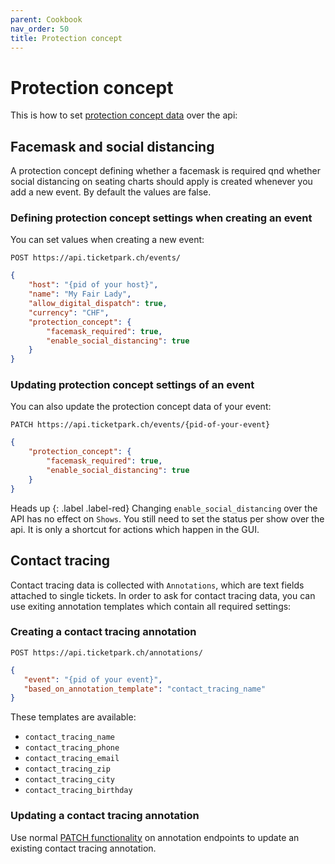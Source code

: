 ```yaml
---
parent: Cookbook
nav_order: 50
title: Protection concept
---
```

# Protection concept

This is how to set [protection concept data](https://headwayapp.co/ticketpark-changelog/schutzkonzept-einfach-selbst-definieren-169591) over the api:


## Facemask and social distancing

A protection concept defining whether a facemask is required qnd whether social distancing on seating charts should apply
is created whenever you add a new event. By default the values are false. 


### Defining protection concept settings when creating an event

You can set values when creating a new event:

```
POST https://api.ticketpark.ch/events/
```

```json
{
	"host": "{pid of your host}",
	"name": "My Fair Lady",
	"allow_digital_dispatch": true,
	"currency": "CHF",
	"protection_concept": {
		"facemask_required": true,
		"enable_social_distancing": true
	}
}
```

### Updating protection concept settings of an event

You can also update the protection concept data of your event:

```
PATCH https://api.ticketpark.ch/events/{pid-of-your-event}
```

```json
{
	"protection_concept": {
		"facemask_required": true,
		"enable_social_distancing": true
	}
}
```


Heads up
{: .label .label-red}
Changing `enable_social_distancing` over the API has no effect on `Shows`. You still need to set the status per show
over the api. It is only a shortcut for actions which happen in the GUI.


## Contact tracing

Contact tracing data is collected with `Annotations`, which are text fields attached to single tickets.
In order to ask for contact tracing data, you can use exiting annotation templates which contain all required settings:

### Creating a contact tracing annotation

 ```
 POST https://api.ticketpark.ch/annotations/
 ```
 
 ```json
 {
 	"event": "{pid of your event}",
 	"based_on_annotation_template": "contact_tracing_name"
 }
 ```


These templates are available:

* `contact_tracing_name`
* `contact_tracing_phone`
* `contact_tracing_email`
* `contact_tracing_zip`
* `contact_tracing_city`
* `contact_tracing_birthday`


### Updating a contact tracing annotation

Use normal [PATCH functionality](../getting-started/basic-requests.html) on annotation endpoints to update an
existing contact tracing annotation.

